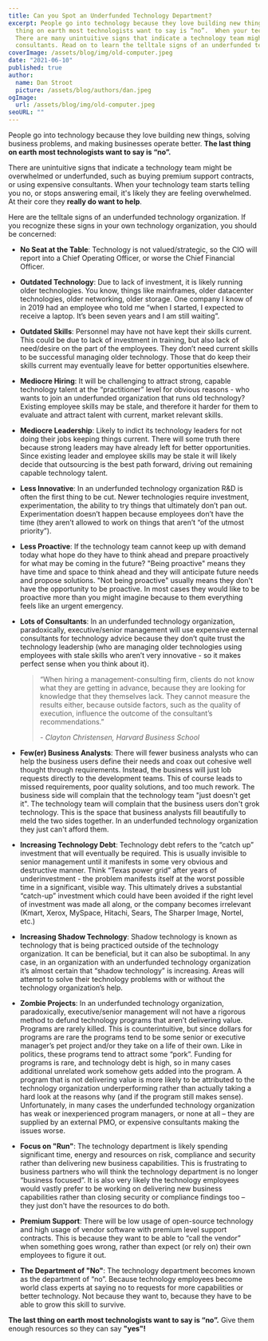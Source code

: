 ```yaml
---
title: Can you Spot an Underfunded Technology Department?
excerpt: People go into technology because they love building new things, solving business problems, and making businesses operate better. The last 
  thing on earth most technologists want to say is “no”.  When your technology team starts telling you no it may be that they are feeling overwhelmed.  
  There are many unintuitive signs that indicate a technology team might be overwhelmed or underfunded, such as buying premium support contracts, or using expensive 
  consultants. Read on to learn the telltale signs of an underfunded technology organization.
coverImage: /assets/blog/img/old-computer.jpeg
date: "2021-06-10"
published: true
author:
  name: Dan Stroot
  picture: /assets/blog/authors/dan.jpeg
ogImage:
  url: /assets/blog/img/old-computer.jpeg
seoURL: ""
---
```


People go into technology because they love building new things, solving business problems, and making businesses operate better.  **The last thing on earth most technologists want to say is “no”.**  

There are unintuitive signs that indicate a technology team might be overwhelmed or underfunded, such as buying premium support contracts, or using expensive consultants.  When your technology team starts telling you no, or stops answering email, it's likely they are feeling overwhelmed. At their core they **really do want to help**.

Here are the telltale signs of an underfunded technology organization.  If you recognize these signs in your own technology organization, you should be concerned:

* **No Seat at the Table**: Technology is not valued/strategic, so the CIO will report into a Chief Operating Officer, or worse the Chief Financial Officer.
* **Outdated Technology**: Due to lack of investment, it is likely running older technologies.  You know, things like mainframes, older datacenter technologies, older networking, older storage.  One company I know of in 2019 had an employee who told me “when I started, I expected to receive a laptop.  It’s been seven years and I am still waiting”.
* **Outdated Skills**: Personnel may have not have kept their skills current.  This could be due to lack of investment in training, but also lack of need/desire on the part of the employees.  They don’t need current skills to be successful managing older technology.  Those that do keep their skills current may eventually leave for better opportunities elsewhere.
* **Mediocre Hiring**: It will be challenging to attract strong, capable technology talent at the “practitioner” level for obvious reasons - who wants to join an underfunded organization that runs old technology? Existing employee skills may be stale, and therefore it harder for them to evaluate and attract talent with current, market relevant skills. 
* **Mediocre Leadership**: Likely to indict its technology leaders for not doing their jobs keeping things current. There will some truth there because strong leaders may have already left for better opportunities. Since existing leader and employee skills may be stale it will likely decide that outsourcing is the best path forward, driving out remaining capable technology talent.
* **Less Innovative**: In an underfunded technology organization R&D is often the first thing to be cut. Newer technologies require investment, experimentation, the ability to try things that ultimately don’t pan out. Experimentation doesn’t happen because employees don’t have the time (they aren’t allowed to work on things that aren’t “of the utmost priority”).
* **Less Proactive**: If the technology team cannot keep up with demand today what hope do they have to think ahead and prepare proactively for what may be coming in the future? "Being proactive" means they have time and space to think ahead and they will anticipate future needs and propose solutions. "Not being proactive" usually means they don't have the opportunity to be proactive. In most cases they would like to be proactive more than you might imagine because to them everything feels like an urgent emergency.
* **Lots of Consultants**: In an underfunded technology organization, paradoxically, executive/senior management will use expensive external consultants for technology advice because they don’t quite trust the technology leadership (who are managing older technologies using employees with stale skills who aren’t very innovative - so it makes perfect sense when you think about it).

  >“When hiring a management-consulting firm, clients do not know what they are getting in advance, because they are looking for knowledge that they themselves lack. They cannot measure the results either, because outside factors, such as the quality of execution, influence the outcome of the consultant’s recommendations.”
  >
  >   <cite>- Clayton Christensen, Harvard Business School</cite>
  
* **Few(er) Business Analysts**: There will fewer business analysts who can help the business users define their needs and coax out cohesive well thought through requirements.  Instead, the business will just lob requests directly to the development teams. This of course leads to missed requirements, poor quality solutions, and too much rework. The business side will complain that the technology team "just doesn't get it". The technology team will complain that the business users don't grok technology. This is the space that business analysts fill beautifully to meld the two sides together. In an underfunded technology organization they just can't afford them.
* **Increasing Technology Debt**: Technology debt refers to the “catch up” investment that will eventually be required. This is usually invisible to senior management until it manifests in some very obvious and destructive manner. Think “Texas power grid” after years of underinvestment - the problem manifests itself at the worst possible time in a significant, visible way.  This ultimately drives a substantial “catch-up” investment which could have been avoided if the right level of investment was made all along, or the company becomes irrelevant (Kmart, Xerox, MySpace, Hitachi, Sears, The Sharper Image, Nortel, etc.)
* **Increasing Shadow Technology**: Shadow technology is known as technology that is being practiced outside of the technology organization.  It can be beneficial, but it can also be suboptimal.  In any case, in an organization with an underfunded technology organization it’s almost certain that “shadow technology” is increasing.  Areas will attempt to solve their technology problems with or without the technology organization’s help.  
* **Zombie Projects**: In an underfunded technology organization, paradoxically, executive/senior management will not have a rigorous method to defund technology programs that aren’t delivering value. Programs are rarely killed.  This is counterintuitive, but since dollars for programs are rare the programs tend to be some senior or executive manager’s pet project and/or they take on a life of their own.  Like in politics, these programs tend to attract some “pork”. Funding for programs is rare, and technology debt is high, so in many cases additional unrelated work somehow gets added into the program.  A program that is not delivering value is more likely to be attributed to the technology organization underperforming rather than actually taking a hard look at the reasons why (and if the program still makes sense).  Unfortunately, in many cases the underfunded technology organization has weak or inexperienced program managers, or none at all – they are supplied by an external PMO, or expensive consultants making the issues worse.
* **Focus on "Run"**: The technology department is likely spending significant time, energy and resources on risk, compliance and security rather than delivering new business capabilities.  This is frustrating to business partners who will think the technology department is no longer “business focused”.  It is also very likely the technology employees would vastly prefer to be working on delivering new business capabilities rather than closing security or compliance findings too – they just don't have the resources to do both. 
* **Premium Support**: There will be low usage of open-source technology and high usage of vendor software with premium level support contracts.  This is because they want to be able to “call the vendor” when something goes wrong, rather than expect (or rely on) their own employees to figure it out.  
* **The Department of "No"**: The technology department becomes known as the department of “no”.  Because technology employees become world class experts at saying no to requests for more capabilities or better technology. Not because they want to, because they have to be able to grow this skill to survive.  

**The last thing on earth most technologists want to say is “no”.**  Give them enough resources so they can say **"yes"!**